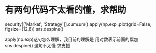 # 有两句代码不太看的懂，求帮助

security[['Market', 'Strategy']].cumsum().apply(np.exp).plot(grid=False, figsize=(12,8))
sns.despine()

apply(np.exp)这句怎么理解，我目前的理解是 用对数表示前面的累加
sns.despine() 这句不太懂 求支援

